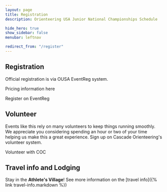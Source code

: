 ```yaml
---
layout: page
title: Registration
description: Orienteering USA Junior National Championships Schedule

hide_hero: true
show_sidebar: false
menubar: leftnav

redirect_from: "/register"
---
```


## Registration

Official registration is via OUSA EventReg system.

Pricing information here

<a class="button is-info">Register on EventReg</a>

## Volunteer

Events like this rely on many volunteers to keep things running smoothly. We appreciate you considering spending an hour or two of your time helping us make this a great experience. Sign up on Cascade Orienteering's volunteer system. 

<a class="button is-info">Volunteer with COC</a>

## Travel info and Lodging

Stay in the **Athlete's Village**! See more information on the [travel info]({% link travel-info.markdown %})

